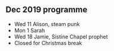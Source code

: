 ## Dec 2019 programme

* Wed 11 Alison, steam punk
* Mon 1 Sarah
* Wed 18 Jamie, Sistine Chapel prophet
* Closed for Christmas break
